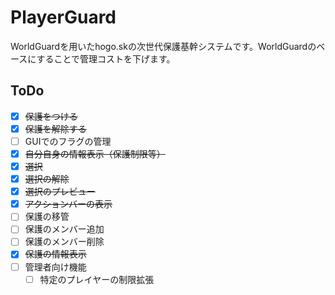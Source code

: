 # PlayerGuard
WorldGuardを用いたhogo.skの次世代保護基幹システムです。WorldGuardのベースにすることで管理コストを下げます。

## ToDo
* [x] ~~保護をつける~~
* [x] ~~保護を解除する~~
* [ ] GUIでのフラグの管理
* [x] ~~自分自身の情報表示（保護制限等）~~
* [x] ~~選択~~
* [x] ~~選択の解除~~
* [x] ~~選択のプレビュー~~
* [x] ~~アクションバーの表示~~
* [ ] 保護の移管
* [ ] 保護のメンバー追加
* [ ] 保護のメンバー削除
* [x] ~~保護の情報表示~~
* [ ] 管理者向け機能
  * [ ] 特定のプレイヤーの制限拡張